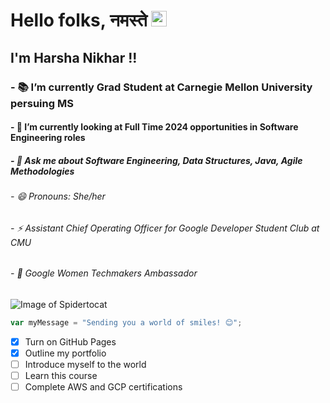 # Hello folks, नमस्ते <img src="https://media.giphy.com/media/hvRJCLFzcasrR4ia7z/giphy.gif" width="25px">

## I'm Harsha Nikhar !!


### - 📚 I’m currently Grad Student at Carnegie Mellon University persuing MS
#### - 🔭 I’m currently looking at Full Time 2024  opportunities in Software Engineering roles
##### - 💬 Ask me about Software Engineering, Data Structures, Java, Agile Methodologies 

###### - 😄 Pronouns: She/her
###### - ⚡ Assistant Chief Operating Officer for Google Developer Student Club at CMU
###### - 🚀 Google Women Techmakers Ambassador

![Image of Spidertocat](https://octodex.github.com/images/spidertocat.png)



``` javascript
var myMessage = "Sending you a world of smiles! 😊";
```

- [x] Turn on GitHub Pages
- [x] Outline my portfolio
- [ ] Introduce myself to the world
- [ ] Learn this course
- [ ] Complete AWS and GCP certifications
